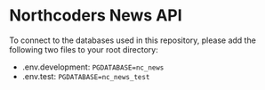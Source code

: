 # Northcoders News API

To connect to the databases used in this repository, please add the following two files to your root directory:
* .env.development: `PGDATABASE=nc_news`
* .env.test: `PGDATABASE=nc_news_test`

